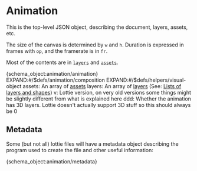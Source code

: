 # Animation

This is the top-level JSON object, describing the document, layers, assets, etc.

The size of the canvas is determined by `w` and `h`. Duration is expressed in frames with `op`, and the framerate is in `fr`.

Most of the contents are in [`layers`](layers.md) and [`assets`](assets.md).

{schema_object:animation/animation}
EXPAND:#/$defs/animation/composition
EXPAND:#/$defs/helpers/visual-object
assets: An array of [assets](assets.md)
layers: An array of [layers](layers.md) (See: [Lists of layers and shapes](concepts.md#lists-of-layers-and-shapes))
v: Lottie version, on very old versions some things might be slightly different from what is explained here
ddd: Whether the animation has 3D layers. Lottie doesn't actually support 3D stuff so this should always be 0

## Metadata

Some (but not all) lottie files will have a metadata object describing the
program used to create the file and other useful information:

{schema_object:animation/metadata}


